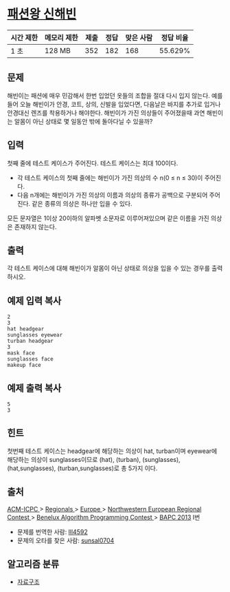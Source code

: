 # [패션왕 신해빈](https://www.acmicpc.net/problem/9375)

| 시간 제한 | 메모리 제한 | 제출   | 정답   | 맞은 사람 | 정답 비율   |
| ----- | ------ | ---- | ---- | ----- | ------- |
| 1 초   | 128 MB | 352  | 182  | 168   | 55.629% |

## 문제

해빈이는 패션에 매우 민감해서 한번 입었던 옷들의 조합을 절대 다시 입지 않는다. 예를 들어 오늘 해빈이가 안경, 코트, 상의, 신발을 입었다면, 다음날은 바지를 추가로 입거나 안경대신 렌즈를 착용하거나 해야한다. 해빈이가 가진 의상들이 주어졌을때 과연 해빈이는 알몸이 아닌 상태로 몇 일동안 밖에 돌아다닐 수 있을까?

## 입력

첫째 줄에 테스트 케이스가 주어진다. 테스트 케이스는 최대 100이다.

- 각 테스트 케이스의 첫째 줄에는 해빈이가 가진 의상의 수 n(0 ≤ n ≤ 30)이 주어진다.
- 다음 n개에는 해빈이가 가진 의상의 이름과 의상의 종류가 공백으로 구분되어 주어진다. 같은 종류의 의상은 하나만 입을 수 있다.

모든 문자열은 1이상 20이하의 알파벳 소문자로 이루어져있으며 같은 이름을 가진 의상은 존재하지 않는다.

## 출력

각 테스트 케이스에 대해 해빈이가 알몸이 아닌 상태로 의상을 입을 수 있는 경우를 출력하시오.

## 예제 입력 복사

```
2
3
hat headgear
sunglasses eyewear
turban headgear
3
mask face
sunglasses face
makeup face

```

## 예제 출력 복사

```
5
3

```

## 힌트

첫번째 테스트 케이스는 headgear에 해당하는 의상이 hat, turban이며 eyewear에 해당하는 의상이 sunglasses이므로   (hat), (turban), (sunglasses), (hat,sunglasses), (turban,sunglasses)로 총 5가지 이다.

## 출처

[ACM-ICPC ](https://www.acmicpc.net/category/1)> [Regionals ](https://www.acmicpc.net/category/7)> [Europe ](https://www.acmicpc.net/category/10)> [Northwestern European Regional Contest ](https://www.acmicpc.net/category/15)> [Benelux Algorithm Programming Contest ](https://www.acmicpc.net/category/89)> [BAPC 2013](https://www.acmicpc.net/category/detail/1160) I번

- 문제를 번역한 사람: [lll4592](https://www.acmicpc.net/user/lll4592)
- 문제의 오타를 찾은 사람: [sunsal0704](https://www.acmicpc.net/user/sunsal0704)

## 알고리즘 분류

- [자료구조](https://www.acmicpc.net/problem/tag/%EC%9E%90%EB%A3%8C%EA%B5%AC%EC%A1%B0)